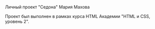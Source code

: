 Личный проект "Седона"
Мария Махова

Проект был выполнен в рамках курса HTML Академии "HTML и CSS, уровень 2".
